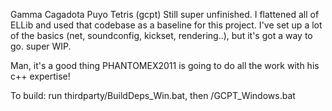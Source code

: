 Gamma Cagadota Puyo Tetris (gcpt)
Still super unfinished. I flattened all of ELLib and used that codebase as a baseline for this project.
I've set up a lot of the basics (net, soundconfig, kickset, rendering..), but it's got a way to go. super WIP.

Man, it's a good thing PHANTOMEX2011 is going to do all the work with his c++ expertise!

To build: run thirdparty/BuildDeps_Win.bat, then /GCPT_Windows.bat

